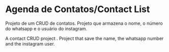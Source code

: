 # Agenda de Contatos/Contact List

Projeto de um CRUD de contatos.
Projeto que armazena o nome, o número do whatsapp e o usuário do instagram.

A contact CRUD project .
Project that save the name, the whatsapp number and the instagram user.
